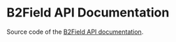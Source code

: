 # B2Field API Documentation

Source code of the [B2Field API documentation](https://b2field.com/support/api/).
